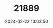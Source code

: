 ---
title: "21889"
category: "Coptodon bemini"
draft: false
date: 2024-02-22 13:03:50
languages:
  Finnish: ["Punatilapia"]
---